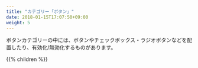 ```yaml
---
title: "カテゴリー「ボタン」"
date: 2018-01-15T17:07:50+09:00
weight: 5
---
```


ボタンカテゴリーの中には、ボタンやチェックボックス・ラジオボタンなどを配置したり、有効化/無効化するものがあります。

{{% children  %}}
